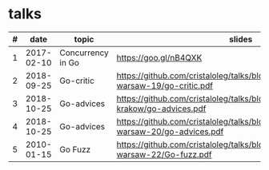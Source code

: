# talks

| # | date | topic | slides | video |
|---|------|-------|--------|-------|
| 1 | 2017-02-10 | Concurrency in Go | https://goo.gl/nB4QXK | - |
| 2 | 2018-09-25 | Go-critic | https://github.com/cristaloleg/talks/blob/master/2018/golang-warsaw-19/go-critic.pdf | - |
| 3 | 2018-10-25 | Go-advices | https://github.com/cristaloleg/talks/blob/master/2018/gogoconf-krakow/go-advices.pdf | - |
| 4 | 2018-10-25 | Go-advices | https://github.com/cristaloleg/talks/blob/master/2018/golang-warsaw-20/go-advices.pdf | - |
| 5 | 2010-01-15 | Go Fuzz    | https://github.com/cristaloleg/talks/blob/master/2019/golang-warsaw-22/Go-fuzz.pdf | - |

